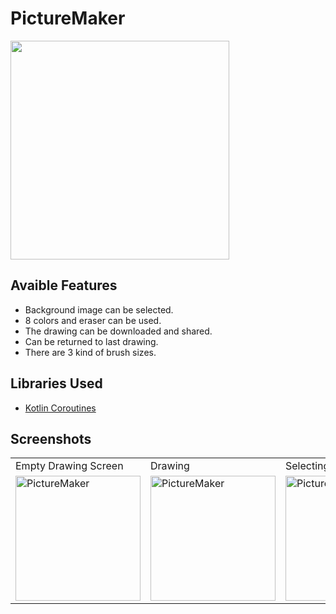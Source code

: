 # PictureMaker

<img src="https://github.com/BatuhanAydonerDev/PictureMaker/blob/master/picture_maker_gif.gif?raw=true" width="350"/>

## Avaible Features
* Background image can be selected.
* 8 colors and eraser can be used.
* The drawing can be downloaded and shared.
* Can be returned to last drawing.
* There are 3 kind of brush sizes.

## Libraries Used
* [Kotlin Coroutines](https://developer.android.com/kotlin/coroutines)

## Screenshots
<table>
<tr>
    <td>Empty Drawing Screen</td>
    <td>Drawing</td>
    <td>Selecting Brush Size</td>
    <td>Image And Drawing</td>
    <td>Sharing Drawing</td>
  </tr>
  <tr>
    <td><img src="https://github.com/BatuhanAydonerDev/PictureMaker/blob/master/Screenshots/Screenshot1.png?raw=true" width="200" alt="PictureMaker"/></td>
    <td><img src="https://github.com/BatuhanAydonerDev/PictureMaker/blob/master/Screenshots/Screenshot2.png?raw=true" width="200" alt="PictureMaker"/></td>
    <td><img src="https://github.com/BatuhanAydonerDev/PictureMaker/blob/master/Screenshots/Screenshot3.png?raw=true" width="200" alt="PictureMaker"/></td>
    <td><img src="https://github.com/BatuhanAydonerDev/PictureMaker/blob/master/Screenshots/Screenshot4.png?raw=true" width="200" alt="PictureMaker"/></td>
    <td><img src="https://github.com/BatuhanAydonerDev/PictureMaker/blob/master/Screenshots/Screenshot5.png?raw=true" width="200" alt="PictureMaker"/></td>
  </tr>
 </table>
